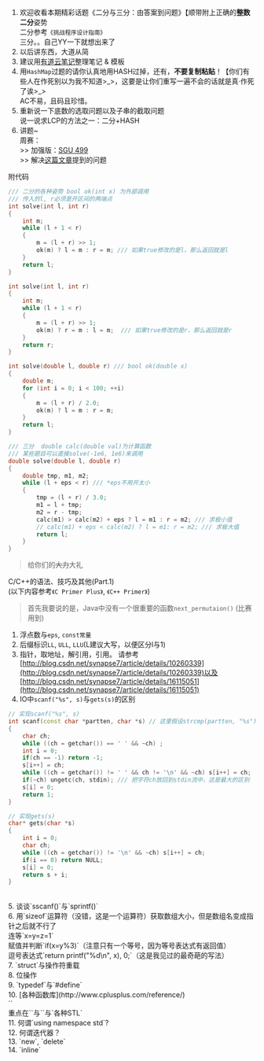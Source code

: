 1. 欢迎收看本期精彩话题《二分与三分：由答案到问题》【顺带附上正确的**整数二分**姿势<br />
二分参考`《挑战程序设计指南》`<br />
三分。。自己YY一下就想出来了<br />
2. 以后讲东西，大道从简
3. 建议用[有道云笔记](http://note.youdao.com/)整理笔记 & 模板
4. 用`HashMap`过题的请你认真地用HASH过掉，还有，**不要复制粘贴**！【你们有些人在作死别以为我不知道\>\_\>，这要是让你们重写一遍不会的话就是真·作死了诶\>\_\>  <br />
AC不易，且码且珍惜。
5. 重新说一下底数的选取问题以及子串的截取问题<br />
说一说求LCP的方法之一：二分+HASH
6. 讲题~  
周赛：<br />
\>> 加强版：[SGU 499](http://acm.sgu.ru/problem.php?contest=0&problem=499)<br />
\>> 解决[这篇文章](http://blog.csdn.net/u013625609/article/details/26223535)提到的问题<br />

附代码
```c++
/// 二分的各种姿势 bool ok(int x) 为外部调用
/// 传入的l, r必须是开区间的两端点
int solve(int l, int r)
{
	int m;
	while (l + 1 < r)
	{
		m = (l + r) >> 1;
		ok(m) ? l = m : r = m; /// 如果true修改的是l，那么返回就是l
	}
	return l;
}

int solve(int l, int r)
{
	int m;
	while (l + 1 < r)
	{
		m = (l + r) >> 1;
		ok(m) ? r = m : l = m;  /// 如果true修改的是r，那么返回就是r
	}
	return r;
}

int solve(double l, double r) /// bool ok(double x)
{
	double m;
	for (int i = 0; i < 100; ++i)
	{
		m = (l + r) / 2.0;
		ok(m) ? l = m : r = m;
	}
	return l;
}

/// 三分  double calc(double val)为计算函数
/// 某些题目可以直接solve(-1e6, 1e6)来调用
double solve(double l, double r)
{
	double tmp, m1, m2;
	while (l + eps < r) /// *eps不用开太小
	{
		tmp = (l + r) / 3.0;
		m1 = l + tmp;
		m2 = r - tmp;
		calc(m1) > calc(m2) + eps ? l = m1 : r = m2; /// 求极小值
		// calc(m1) + eps < calc(m2) ? l = m1: r = m2; /// 求极大值
		return l;
	}
}
```

> 给你们的~~大力~~大礼

C/C++的语法、技巧及其他(Part.1)<br />
(以下内容参考`《C Primer Plus》`, `《C++ Primer》`)<br />

> 首先我要说的是，Java中没有一个很重要的函数`next_permutaion()` (比赛用到)

1. 浮点数与`eps`, `const常量`
2. 后缀标识`LL`, `ULL`, `LLU`(L建议大写，以便区分l与1)
3. 指针，取地址，解引用，引用。
请参考[http://blog.csdn.net/synapse7/article/details/10260339](http://blog.csdn.net/synapse7/article/details/10260339)以及[http://blog.csdn.net/synapse7/article/details/16115051](http://blog.csdn.net/synapse7/article/details/16115051)
4. IO中`scanf("%s", s)`与`gets(s)`的区别
```c++
// 实现scanf("%s", s)
int scanf(const char *partten, char *s) // 这里假设strcmp(partten, "%s") == 0
{
	char ch;
	while ((ch = getchar()) == ' ' && ~ch) ;
	int i = 0;
	if(ch == -1) return -1;
	s[i++] = ch;
	while ((ch = getchar()) != ' ' && ch != '\n' && ~ch) s[i++] = ch;
	if(~ch) ungetc(ch, stdin); /// 把字符ch放回到stdin流中，这是最大的区别
	s[i] = 0;
	return 1;
}

// 实现gets(s)
char* gets(char *s)
{
	int i = 0;
	char ch;
	while ((ch = getchar()) != '\n' && ~ch) s[i++] = ch;
	if(i == 0) return NULL;
	s[i] = 0;
	return s + i;
}
```
<br />
5. 谈谈`sscanf()`与`sprintf()`<br />
6. 用`sizeof`运算符（没错，这是一个运算符）获取数组大小，但是数组名变成指针之后就不行了<br />
连等`x=y=z=1`<br />
赋值并判断`if(x=y%3)`（注意只有一个等号，因为等号表达式有返回值）<br />
逗号表达式`return printf("%d\n", x), 0;`（这是我见过的最奇葩的写法）<br />
7. `struct`与操作符重载<br />
8. 位操作<br />
9. `typedef`与`#define`<br />
10. [各种函数库](http://www.cplusplus.com/reference/)<br />
`<bits/stdc++.h>`<br />
重点在`<cstring>`与`<algorithm>`与`各种STL`<br />
11. 何谓`using namespace std`?<br />
12. 何谓迭代器？<br />
13. `new`, `delete`<br />
14. `inline`
